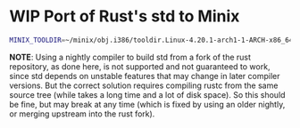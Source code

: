 WIP Port of Rust's std to Minix
===============================

```bash
MINIX_TOOLDIR=~/minix/obj.i386/tooldir.Linux-4.20.1-arch1-1-ARCH-x86_64 MINIX_ROOT=~/minix/obj.i386/destdir.i386 ./build.sh
```

**NOTE**: Using a nightly compiler to build std from a fork of the rust repository, as done here, is not supported and not guaranteed to work, since std depends on unstable features that may change in later compiler versions. But the correct solution requires compiling rustc from the same source tree (while takes a long time and a lot of disk space). So this should be fine, but may break at any time (which is fixed by using an older nightly, or merging upstream into the rust fork).
